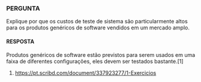 ### PERGUNTA

Explique por que os custos de teste de sistema são particularmente altos para os produtos genéricos de software vendidos em um mercado amplo.

#### RESPOSTA

Produtos genéricos de software estão previstos para serem usados em uma faixa de diferentes configurações, eles devem ser testados bastante.[1]

1. https://pt.scribd.com/document/337923277/1-Exercicios
